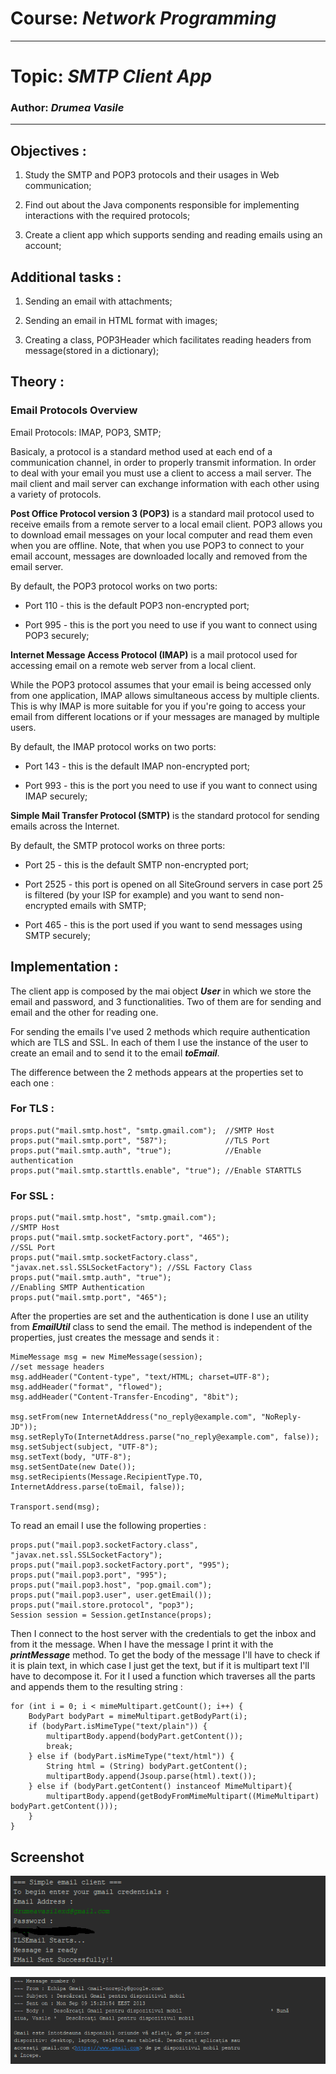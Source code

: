 # Course: *Network Programming*
------
# Topic: *SMTP Client App*
### Author: *Drumea Vasile*
------
## Objectives :
1. Study the SMTP and POP3 protocols and their usages in Web communication;

2. Find out about the Java components responsible for implementing interactions with the required protocols;

3. Create a client app which supports sending and reading emails using an account;

## Additional tasks :
1. Sending an email with attachments;

2. Sending an email in HTML format with images;

3. Creating a class, POP3Header which facilitates reading headers from message(stored in a dictionary);

## Theory :

### Email Protocols Overview

Email Protocols: IMAP, POP3, SMTP;

Basicaly, a protocol is a standard method used at each end of a communication channel, in order to properly transmit information. In order to deal with your email you must use a client to access a mail server. The mail client and mail server can exchange information with each other using a variety of protocols.

**Post Office Protocol version 3 (POP3)** is a standard mail protocol used to receive emails from a remote server to a local email client. POP3 allows you to download email messages on your local computer and read them even when you are offline. Note, that when you use POP3 to connect to your email account, messages are downloaded locally and removed from the email server.

By default, the POP3 protocol works on two ports:

  * Port 110 - this is the default POP3 non-encrypted port;
  
  * Port 995 - this is the port you need to use if you want to connect using POP3 securely;

**Internet Message Access Protocol (IMAP)** is a mail protocol used for accessing email on a remote web server from a local client. 

While the POP3 protocol assumes that your email is being accessed only from one application, IMAP allows simultaneous access by multiple clients. This is why IMAP is more suitable for you if you're going to access your email from different locations or if your messages are managed by multiple users.

By default, the IMAP protocol works on two ports:

  * Port 143 - this is the default IMAP non-encrypted port;
  
  * Port 993 - this is the port you need to use if you want to connect using IMAP securely;

**Simple Mail Transfer Protocol (SMTP)** is the standard protocol for sending emails across the Internet.

By default, the SMTP protocol works on three ports:

  * Port 25 - this is the default SMTP non-encrypted port;
  
  * Port 2525 - this port is opened on all SiteGround servers in case port 25 is filtered (by your ISP for example) and you want to send non-encrypted emails with SMTP;
  
  * Port 465 - this is the port used if you want to send messages using SMTP securely;

## Implementation :

The client app is composed by the mai object __*User*__ in which we store the email and password, and 3 functionalities. Two of them are for sending and email and the other for reading one. 

For sending the emails I've used 2 methods which require authentication which are TLS and SSL. In each of them I use the instance of the user to create an email and to send it to the email __*toEmail*__. 

The difference between the 2 methods appears at the properties set to each one : 

### For TLS :


~~~
props.put("mail.smtp.host", "smtp.gmail.com");  //SMTP Host
props.put("mail.smtp.port", "587");             //TLS Port
props.put("mail.smtp.auth", "true");            //Enable authentication
props.put("mail.smtp.starttls.enable", "true"); //Enable STARTTLS
~~~

### For SSL : 


~~~
props.put("mail.smtp.host", "smtp.gmail.com");                                //SMTP Host
props.put("mail.smtp.socketFactory.port", "465");                             //SSL Port
props.put("mail.smtp.socketFactory.class", "javax.net.ssl.SSLSocketFactory"); //SSL Factory Class
props.put("mail.smtp.auth", "true");                                          //Enabling SMTP Authentication
props.put("mail.smtp.port", "465"); 
~~~

After the properties are set and the authentication is done I use an utility from __*EmailUtil*__ class to send the email. The method is independent of the properties, just creates the message and sends it :

~~~
MimeMessage msg = new MimeMessage(session);
//set message headers
msg.addHeader("Content-type", "text/HTML; charset=UTF-8");
msg.addHeader("format", "flowed");
msg.addHeader("Content-Transfer-Encoding", "8bit");

msg.setFrom(new InternetAddress("no_reply@example.com", "NoReply-JD"));
msg.setReplyTo(InternetAddress.parse("no_reply@example.com", false));
msg.setSubject(subject, "UTF-8");
msg.setText(body, "UTF-8");
msg.setSentDate(new Date());
msg.setRecipients(Message.RecipientType.TO, InternetAddress.parse(toEmail, false));

Transport.send(msg);
~~~

To read an email I use the following properties : 

~~~
props.put("mail.pop3.socketFactory.class", "javax.net.ssl.SSLSocketFactory");
props.put("mail.pop3.socketFactory.port", "995");
props.put("mail.pop3.port", "995");
props.put("mail.pop3.host", "pop.gmail.com");
props.put("mail.pop3.user", user.getEmail());
props.put("mail.store.protocol", "pop3");
Session session = Session.getInstance(props);
~~~

Then I connect to the host server with the credentials to get the inbox and from it the message. When I have the message I print it with the __*printMessage*__ method. To get the body of the message I'll have to check if it is plain text, in which case I just get the text, but if it is multipart text I'll have to decompose it. For it I used a function which traverses all the parts and appends them to the resulting string : 


~~~
for (int i = 0; i < mimeMultipart.getCount(); i++) {
    BodyPart bodyPart = mimeMultipart.getBodyPart(i);
    if (bodyPart.isMimeType("text/plain")) {
        multipartBody.append(bodyPart.getContent());
        break;
    } else if (bodyPart.isMimeType("text/html")) {
        String html = (String) bodyPart.getContent();
        multipartBody.append(Jsoup.parse(html).text());
    } else if (bodyPart.getContent() instanceof MimeMultipart){
        multipartBody.append(getBodyFromMimeMultipart((MimeMultipart) bodyPart.getContent()));
    }
}
~~~

## Screenshot

![](img/Capture1.PNG)

![](img/Capture2.PNG)
